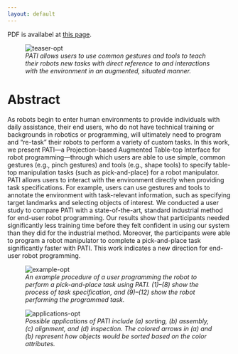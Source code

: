 ```yaml
---
layout: default
---
```

PDF is availabel at [this page](https://dl.acm.org/citation.cfm?id=3302326).

<figure>
  <img src="figures/teaser-opt.jpg" alt="teaser-opt"/>
  <figcaption><i>PATI allows users to use common gestures and tools to teach their robots new tasks with direct reference to and interactions with the environment in an augmented, situated manner.</i></figcaption>
</figure>

# Abstract
As robots begin to enter human environments to provide individuals with daily assistance, their end users, who do not have technical training or backgrounds in robotics or programming, will ultimately need to program and “re-task” their robots to perform a variety of custom tasks. In this work, we present PATI—a Projection-based Augmented Table-top Interface for robot programming—through which users are able to use simple, common gestures (e.g., pinch gestures) and tools (e.g., shape tools) to specify table-top manipulation tasks (such as pick-and-place) for a robot manipulator. PATI allows users to interact with the environment directly when providing task specifications. For example, users can use gestures and tools to annotate the environment with task-relevant information, such as specifying target landmarks and selecting objects of interest. We conducted a user study to compare PATI with a state-of-the-art, standard industrial method for end-user robot programming. Our results show that participants needed significantly less training time before they felt confident in using our system than they did for the industrial method. Moreover, the participants were able to program a robot manipulator to complete a pick-and-place task significantly faster with PATI. This work indicates a new direction for end-user robot programming.

<figure>
  <img src="figures/example-opt.jpg" alt="example-opt"/>
  <figcaption><i>An example procedure of a user programming the robot to perform a pick-and-place task using PATI. (1)–(8) show the process of task specification, and (9)–(12) show the robot performing the programmed task.</i></figcaption>
</figure>
<figure>
  <img src="figures/applications-opt.jpg" alt="applications-opt"/>
  <figcaption><i>Possible applications of PATI include (a) sorting, (b) assembly, (c) alignment, and (d) inspection. The colored arrows in (a) and (b) represent how objects would be sorted based on the color attributes.</i></figcaption>
</figure>

